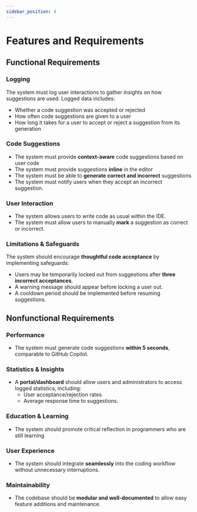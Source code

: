 ```yaml
---
sidebar_position: 4
---
```


# Features and Requirements

## Functional Requirements

### Logging
The system must log user interactions to gather insights on how suggestions are used. Logged data includes:
 - Whether a code suggestion was accepted or rejected
 - How often code suggestions are given to a user
 - How long it takes for a user to accept or reject a suggestion from its generation
### Code Suggestions
- The system must provide **context-aware** code suggestions based on user code
- The system must provide suggestions **inline** in the editor
- The system must be able to **generate correct and incorrect** suggestions
- The system must notify users when they accept an incorrect suggestion.
### User Interaction
- The system allows users to write code as usual within the IDE.
- The system must allow users to manually **mark** a suggestion as correct or incorrect.
### Limitations & Safeguards
The system should encourage **thoughtful code acceptance** by implementing safeguards:
- Users may be temporarily locked out from suggestions after **three incorrect acceptances**.
- A warning message should appear before locking a user out.
- A cooldown period should be implemented before resuming suggestions.

## Nonfunctional Requirements
### Performance
- The system must generate code suggestions **within 5 seconds**, comparable to GitHub Copilot.
### Statistics & Insights
- A **portal/dashboard** should allow users and administrators to access logged statistics, including:
  - User acceptance/rejection rates.
  - Average response time to suggestions.
### Education & Learning
- The system should promote critical reflection in programmers who are still learning
### User Experience
- The system should integrate **seamlessly** into the coding workflow without unnecessary interruptions.
### Maintainability
- The codebase should be **modular and well-documented** to allow easy feature additions and maintenance.